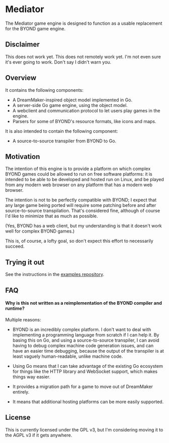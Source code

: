 # Mediator

The Mediator game engine is designed to function as a usable replacement for the BYOND game engine.

## Disclaimer

This does not work yet. This does not remotely work yet. I'm not even sure it's ever going to work. Don't say I didn't
warn you.

## Overview

It contains the following components:

 * A DreamMaker-inspired object model implemented in Go.
 * A server-side Go game engine, using the object model.
 * A webclient and communication protocol to let users play games in the engine.
 * Parsers for some of BYOND's resource formats, like icons and maps.

It is also intended to contain the following component:

 * A source-to-source transpiler from BYOND to Go.

## Motivation

The intention of this engine is to provide a platform on which complex BYOND games could be allowed to run on free
software platforms: it is intended to be able to be developed and hosted run on Linux, and be played from any modern web
browser on any platform that has a modern web browser.

The intention is not to be perfectly compatible with BYOND; I expect that any large game being ported will require some
patching before and after source-to-source transpilation. That's considered fine, although of course I'd like to
minimize that as much as possible.

(Yes, BYOND has a web client, but my understanding is that it doesn't work well for complex BYOND games.)

This is, of course, a lofty goal, so don't expect this effort to necessarily succeed.

## Trying it out

See the instructions in the [examples repository](https://github.com/celskeggs/mediator-examples/).

## FAQ

#### Why is this not written as a reimplementation of the BYOND compiler and runtime?

Multiple reasons:

 * BYOND is an incredibly complex platform. I don't want to deal with implementing a programming language from scratch if I
can help it. By basing this on Go, and using a source-to-source transpiler, I can avoid having to debug complex machine
code generation issues, and can have an easier time debugging, because the output of the transpiler is at least vaguely
human-readable, unlike machine code.

* Using Go means that I can take advantage of the existing Go ecosystem for things like the HTTP library and
WebSocket support, which makes things way easier.

* It provides a migration path for a game to move out of DreamMaker entirely.

* It means that additional hosting platforms can be more easily supported.

## License

This is currently licensed under the GPL v3, but I'm considering moving it to the AGPL v3 if it gets anywhere.
